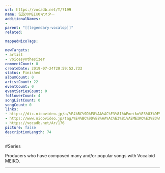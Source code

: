 ```yaml
---
url: https://vocadb.net/T/7199
name: 伝説のMEIKOマスター
additionalNames: 
- 
parent: "[[legendary-vocalop]]"
related:

mappedNicoTags:

newTargets:
- artist
- voicesynthesizer
commentCount: 0
createDate: 2019-07-24T20:59:52.733
status: Finished
albumCount: 0
artistCount: 22
eventCount: 0
eventSeriesCount: 0
followerCount: 4
songListCount: 0
songCount: 0
links: 
- https://dic.nicovideo.jp/a/%E4%BC%9D%E8%AA%AC%E3%81%AEmeiko%E3%83%9E%E3%82%B9%E3%82%BF%E3%83%BC
- https://www.nicovideo.jp/tag/%E4%BC%9D%E8%AA%AC%E3%81%AEMEIKO%E3%83%9E%E3%82%B9%E3%82%BF%E3%83%BC
- https://vocadb.net/Ar/176
picture: false
descriptionLength: 74
---
```


#Series

Producers who have composed many and/or popular songs with Vocaloid MEIKO.

---

